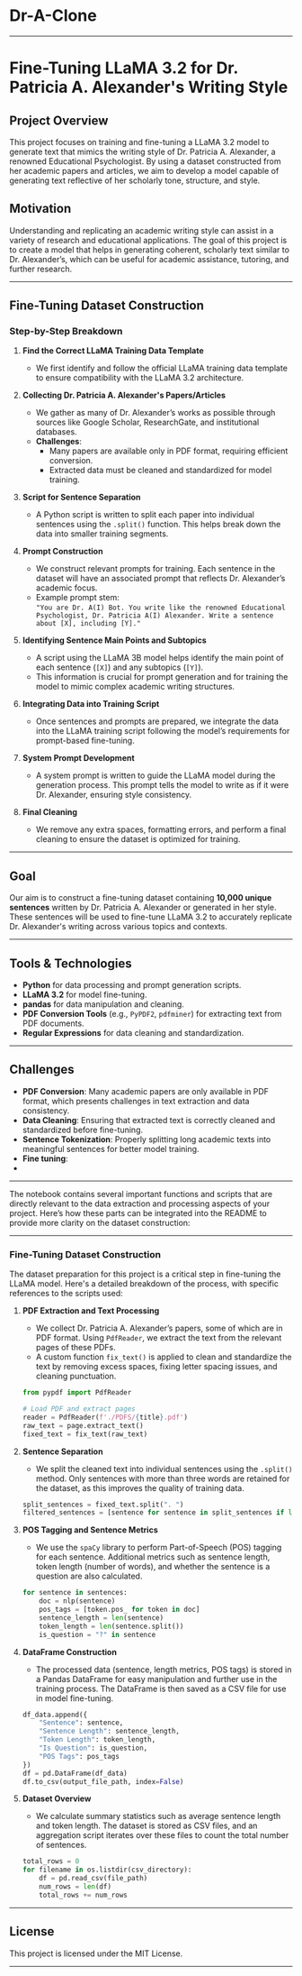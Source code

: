 # Dr-A-Clone


---

# Fine-Tuning LLaMA 3.2 for Dr. Patricia A. Alexander's Writing Style

## Project Overview

This project focuses on training and fine-tuning a LLaMA 3.2 model to generate text that mimics the writing style of Dr. Patricia A. Alexander, a renowned Educational Psychologist. By using a dataset constructed from her academic papers and articles, we aim to develop a model capable of generating text reflective of her scholarly tone, structure, and style.

## Motivation

Understanding and replicating an academic writing style can assist in a variety of research and educational applications. The goal of this project is to create a model that helps in generating coherent, scholarly text similar to Dr. Alexander’s, which can be useful for academic assistance, tutoring, and further research.

---

## Fine-Tuning Dataset Construction

### Step-by-Step Breakdown

1. **Find the Correct LLaMA Training Data Template**
   - We first identify and follow the official LLaMA training data template to ensure compatibility with the LLaMA 3.2 architecture.
   
2. **Collecting Dr. Patricia A. Alexander's Papers/Articles**
   - We gather as many of Dr. Alexander’s works as possible through sources like Google Scholar, ResearchGate, and institutional databases.
   - **Challenges**: 
     - Many papers are available only in PDF format, requiring efficient conversion.
     - Extracted data must be cleaned and standardized for model training.

3. **Script for Sentence Separation**
   - A Python script is written to split each paper into individual sentences using the `.split()` function. This helps break down the data into smaller training segments.

4. **Prompt Construction**
   - We construct relevant prompts for training. Each sentence in the dataset will have an associated prompt that reflects Dr. Alexander’s academic focus.
   - Example prompt stem:  
     `"You are Dr. A(I) Bot. You write like the renowned Educational Psychologist, Dr. Patricia A(I) Alexander. Write a sentence about [X], including [Y]."`

5. **Identifying Sentence Main Points and Subtopics**
   - A script using the LLaMA 3B model helps identify the main point of each sentence (`[X]`) and any subtopics (`[Y]`).
   - This information is crucial for prompt generation and for training the model to mimic complex academic writing structures.

6. **Integrating Data into Training Script**
   - Once sentences and prompts are prepared, we integrate the data into the LLaMA training script following the model’s requirements for prompt-based fine-tuning.

7. **System Prompt Development**
   - A system prompt is written to guide the LLaMA model during the generation process. This prompt tells the model to write as if it were Dr. Alexander, ensuring style consistency.

8. **Final Cleaning**
   - We remove any extra spaces, formatting errors, and perform a final cleaning to ensure the dataset is optimized for training.
   
---

## Goal

Our aim is to construct a fine-tuning dataset containing **10,000 unique sentences** written by Dr. Patricia A. Alexander or generated in her style. These sentences will be used to fine-tune LLaMA 3.2 to accurately replicate Dr. Alexander's writing across various topics and contexts.

---

## Tools & Technologies

- **Python** for data processing and prompt generation scripts.
- **LLaMA 3.2** for model fine-tuning.
- **pandas** for data manipulation and cleaning.
- **PDF Conversion Tools** (e.g., `PyPDF2`, `pdfminer`) for extracting text from PDF documents.
- **Regular Expressions** for data cleaning and standardization.

---

## Challenges

- **PDF Conversion**: Many academic papers are only available in PDF format, which presents challenges in text extraction and data consistency.
- **Data Cleaning**: Ensuring that extracted text is correctly cleaned and standardized before fine-tuning.
- **Sentence Tokenization**: Properly splitting long academic texts into meaningful sentences for better model training.
- **Fine tuning**:
- 
---

The notebook contains several important functions and scripts that are directly relevant to the data extraction and processing aspects of your project. Here’s how these parts can be integrated into the README to provide more clarity on the dataset construction:

---

### Fine-Tuning Dataset Construction

The dataset preparation for this project is a critical step in fine-tuning the LLaMA model. Here's a detailed breakdown of the process, with specific references to the scripts used:

1. **PDF Extraction and Text Processing**
   - We collect Dr. Patricia A. Alexander’s papers, some of which are in PDF format. Using `PdfReader`, we extract the text from the relevant pages of these PDFs.
   - A custom function `fix_text()` is applied to clean and standardize the text by removing excess spaces, fixing letter spacing issues, and cleaning punctuation.

   ```python
   from pypdf import PdfReader

   # Load PDF and extract pages
   reader = PdfReader(f'./PDFS/{title}.pdf')
   raw_text = page.extract_text()
   fixed_text = fix_text(raw_text)
   ```

2. **Sentence Separation**
   - We split the cleaned text into individual sentences using the `.split()` method. Only sentences with more than three words are retained for the dataset, as this improves the quality of training data.

   ```python
   split_sentences = fixed_text.split(". ")
   filtered_sentences = [sentence for sentence in split_sentences if len(sentence.split()) > 3]
   ```

3. **POS Tagging and Sentence Metrics**
   - We use the `spaCy` library to perform Part-of-Speech (POS) tagging for each sentence. Additional metrics such as sentence length, token length (number of words), and whether the sentence is a question are also calculated.

   ```python
   for sentence in sentences:
       doc = nlp(sentence)
       pos_tags = [token.pos_ for token in doc]
       sentence_length = len(sentence)
       token_length = len(sentence.split())
       is_question = "?" in sentence
   ```

4. **DataFrame Construction**
   - The processed data (sentence, length metrics, POS tags) is stored in a Pandas DataFrame for easy manipulation and further use in the training process. The DataFrame is then saved as a CSV file for use in model fine-tuning.

   ```python
   df_data.append({
       "Sentence": sentence,
       "Sentence Length": sentence_length,
       "Token Length": token_length,
       "Is Question": is_question,
       "POS Tags": pos_tags
   })
   df = pd.DataFrame(df_data)
   df.to_csv(output_file_path, index=False)
   ```

5. **Dataset Overview**
   - We calculate summary statistics such as average sentence length and token length. The dataset is stored as CSV files, and an aggregation script iterates over these files to count the total number of sentences.

   ```python
   total_rows = 0
   for filename in os.listdir(csv_directory):
       df = pd.read_csv(file_path)
       num_rows = len(df)
       total_rows += num_rows
   ```

---


## License

This project is licensed under the MIT License.

---

